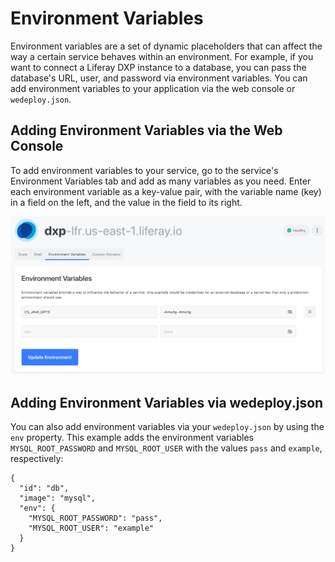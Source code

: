 # Environment Variables

Environment variables are a set of dynamic placeholders that can affect the way
a certain service behaves within an environment. For example, if you want to
connect a Liferay DXP instance to a database, you can pass the database's URL, 
user, and password via environment variables. You can add environment variables 
to your application via the web console or `wedeploy.json`. 

## Adding Environment Variables via the Web Console

To add environment variables to your service, go to the service's Environment 
Variables tab and add as many variables as you need. Enter each environment 
variable as a key-value pair, with the variable name (key) in a field on the 
left, and the value in the field to its right. 

![Figure 1: You can add environment variables via the web console.](../../images/web-console-env-variables.png)

## Adding Environment Variables via wedeploy.json

You can also add environment variables via your `wedeploy.json` by using the 
`env` property. This example adds the environment variables 
`MYSQL_ROOT_PASSWORD` and `MYSQL_ROOT_USER` with the values `pass` and 
`example`, respectively: 

    {
      "id": "db",
      "image": "mysql",
      "env": {
        "MYSQL_ROOT_PASSWORD": "pass",
        "MYSQL_ROOT_USER": "example"
      }
    }
